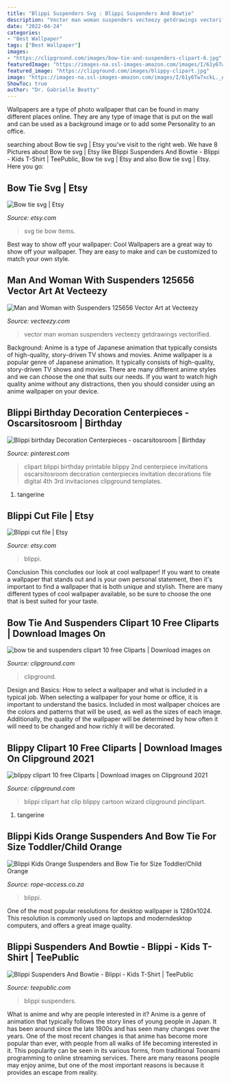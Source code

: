 ```yaml
---
title: "Blippi Suspenders Svg : Blippi Suspenders And Bowtie"
description: "Vector man woman suspenders vecteezy getdrawings vectorified"
date: "2022-04-24"
categories:
- "Best Wallpaper"
tags: ["Best Wallpaper"]
images:
- "https://clipground.com/images/bow-tie-and-suspenders-clipart-6.jpg"
featuredImage: "https://images-na.ssl-images-amazon.com/images/I/61y6Tw7xckL._AC_UL1000_.jpg"
featured_image: "https://clipground.com/images/blippy-clipart.jpg"
image: "https://images-na.ssl-images-amazon.com/images/I/61y6Tw7xckL._AC_UL1000_.jpg"
ShowToc: true
author: "Dr. Gabrielle Beatty"
---
```





Wallpapers are a type of photo wallpaper that can be found in many different places online. They are any type of image that is put on the wall and can be used as a background image or to add some Personality to an office.

	

		
searching about Bow tie svg | Etsy you've visit to the right web. We have 8 Pictures about Bow tie svg | Etsy like Blippi Suspenders And Bowtie - Blippi - Kids T-Shirt | TeePublic, Bow tie svg | Etsy and also Bow tie svg | Etsy. Here you go:
		
    
## Bow Tie Svg | Etsy

<img loading=lazy src="https://i.etsystatic.com/15467145/d/il/2f2772/1754336884/il_340x270.1754336884_g8of.jpg?version=1" onerror="this.onerror=null;this.src='https://tse4.mm.bing.net/th?id=OIP.TckTQmGpmAEAsm4FFLEF6gAAAA&amp;pid=15.1';" alt="Bow tie svg | Etsy">

_Source: etsy.com_

>svg tie bow items. 

	

Best way to show off your wallpaper:
Cool Wallpapers are a great way to show off your wallpaper. They are easy to make and can be customized to match your own style.

    
## Man And Woman With Suspenders 125656 Vector Art At Vecteezy

<img loading=lazy src="https://static.vecteezy.com/system/resources/previews/000/125/656/original/man-and-woman-with-suspenders-vector.png" onerror="this.onerror=null;this.src='https://tse1.mm.bing.net/th?id=OIP.v6RIyWAIaKYTvBA9-e_hywHaFL&amp;pid=15.1';" alt="Man and Woman with Suspenders 125656 Vector Art at Vecteezy">

_Source: vecteezy.com_

>vector man woman suspenders vecteezy getdrawings vectorified. 

	

Background: Anime is a type of Japanese animation that typically consists of high-quality, story-driven TV shows and movies.
Anime wallpaper is a popular genre of Japanese animation. It typically consists of high-quality, story-driven TV shows and movies. There are many different anime styles and we can choose the one that suits our needs. If you want to watch high quality anime without any distractions, then you should consider using an anime wallpaper on your device.

    
## Blippi Birthday Decoration Centerpieces - Oscarsitosroom | Birthday

<img loading=lazy src="https://i.pinimg.com/originals/df/0b/3a/df0b3ae956c54bb4b3c638facfb83427.jpg" onerror="this.onerror=null;this.src='https://tse1.mm.bing.net/th?id=OIP.JpboYjqU9qk0cL6wYcvVLAHaKX&amp;pid=15.1';" alt="Blippi birthday Decoration Centerpieces - oscarsitosroom | Birthday">

_Source: pinterest.com_

>clipart blippi birthday printable blippy 2nd centerpiece invitations oscarsitosroom decoration centerpieces invitation decorations file digital 4th 3rd invitaciones clipground templates. 

	

1. tangerine 

    
## Blippi Cut File | Etsy

<img loading=lazy src="https://i.etsystatic.com/11243600/d/il/2d56fd/1060318090/il_340x270.1060318090_ajrk.jpg?version=0" onerror="this.onerror=null;this.src='https://tse1.mm.bing.net/th?id=OIP.1U2kOigTrGBCb8h9DLUQCgAAAA&amp;pid=15.1';" alt="Blippi cut file | Etsy">

_Source: etsy.com_

>blippi. 

	

Conclusion
This concludes our look at cool wallpaper! If you want to create a wallpaper that stands out and is your own personal statement, then it's important to find a wallpaper that is both unique and stylish. There are many different types of cool wallpaper available, so be sure to choose the one that is best suited for your taste.

    
## Bow Tie And Suspenders Clipart 10 Free Cliparts | Download Images On

<img loading=lazy src="https://clipground.com/images/bow-tie-and-suspenders-clipart-6.jpg" onerror="this.onerror=null;this.src='https://tse1.mm.bing.net/th?id=OIP.9Ih4JFV3Y2gam5DLgrocHAAAAA&amp;pid=15.1';" alt="bow tie and suspenders clipart 10 free Cliparts | Download images on">

_Source: clipground.com_

>clipground. 

	

Design and Basics: How to select a wallpaper and what is included in a typical job.
When selecting a wallpaper for your home or office, it is important to understand the basics. Included in most wallpaper choices are the colors and patterns that will be used, as well as the sizes of each image. Additionally, the quality of the wallpaper will be determined by how often it will need to be changed and how richly it will be decorated.

    
## Blippy Clipart 10 Free Cliparts | Download Images On Clipground 2021

<img loading=lazy src="https://clipground.com/images/blippy-clipart.jpg" onerror="this.onerror=null;this.src='https://tse1.mm.bing.net/th?id=OIP.EICQ06Q9EHjp0m8eq08HPgHaH4&amp;pid=15.1';" alt="blippy clipart 10 free Cliparts | Download images on Clipground 2021">

_Source: clipground.com_

>blippi clipart hat clip blippy cartoon wizard clipground pinclipart. 

	

1. tangerine 

    
## Blippi Kids Orange Suspenders And Bow Tie For Size Toddler/Child Orange

<img loading=lazy src="https://images-na.ssl-images-amazon.com/images/I/61y6Tw7xckL._AC_UL1000_.jpg" onerror="this.onerror=null;this.src='https://tse3.mm.bing.net/th?id=OIP.RDbObS5L9V9ZVjeAEHTNUwHaIi&amp;pid=15.1';" alt="Blippi Kids Orange Suspenders and Bow Tie for Size Toddler/Child Orange">

_Source: rope-access.co.za_

>blippi. 

	

One of the most popular resolutions for desktop wallpaper is 1280x1024. This resolution is commonly used on laptops and moderndesktop computers, and offers a great image quality.

    
## Blippi Suspenders And Bowtie - Blippi - Kids T-Shirt | TeePublic

<img loading=lazy src="https://res.cloudinary.com/teepublic/image/private/s--_H587MFr--/t_Preview/b_rgb:36538b,c_limit,f_auto,h_630,q_90,w_630/v1601386190/production/designs/14510777_0.jpg" onerror="this.onerror=null;this.src='https://tse1.mm.bing.net/th?id=OIP.H1NFpFnl87SeJhVmE3hPjQHaHa&amp;pid=15.1';" alt="Blippi Suspenders And Bowtie - Blippi - Kids T-Shirt | TeePublic">

_Source: teepublic.com_

>blippi suspenders. 

	

What is anime and why are people interested in it?
Anime is a genre of animation that typically follows the story lines of young people in Japan. It has been around since the late 1800s and has seen many changes over the years. One of the most recent changes is that anime has become more popular than ever, with people from all walks of life becoming interested in it. This popularity can be seen in its various forms, from traditional Toonami programming to online streaming services. There are many reasons people may enjoy anime, but one of the most important reasons is because it provides an escape from reality.


